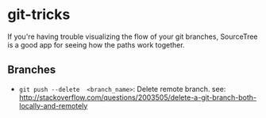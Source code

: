 # git-tricks
If you're having trouble visualizing the flow of your git branches, SourceTree is a good app for seeing how the paths work together.

## Branches
- `git push --delete  <branch_name>`: Delete remote branch.  see: http://stackoverflow.com/questions/2003505/delete-a-git-branch-both-locally-and-remotely
